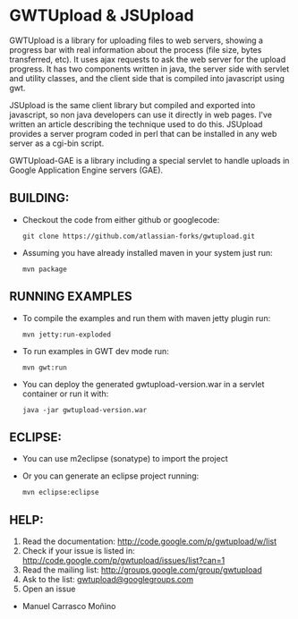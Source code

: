 # GWTUpload & JSUpload

GWTUpload is a library for uploading files to web servers, showing a progress bar with real information about the process (file size, bytes transferred, etc). It uses ajax requests to ask the web server for the upload progress. It has two components written in java, the server side with servlet and utility classes, and the client side that is compiled into javascript using gwt.

JSUpload is the same client library but compiled and exported into javascript, so non java developers can use it directly in web pages. I've written an article describing the technique used to do this. JSUpload provides a server program coded in perl that can be installed in any web server as a cgi-bin script.

GWTUpload-GAE is a library including a special servlet to handle uploads in Google Application Engine servers (GAE).


## BUILDING:

- Checkout the code from either github or googlecode:

  `git clone https://github.com/atlassian-forks/gwtupload.git`

- Assuming you have already installed maven in your system just run:

  `mvn package`

## RUNNING EXAMPLES

- To compile the examples and run them with maven jetty plugin run:

  `mvn jetty:run-exploded`


- To run examples in GWT dev mode run:

  `mvn gwt:run`


- You can deploy the generated gwtupload-version.war in a servlet container or run it with:

  `java -jar gwtupload-version.war`


## ECLIPSE:

- You can use m2eclipse (sonatype) to import the project
- Or you can generate an eclipse project running:

  `mvn eclipse:eclipse`

## HELP:

  1. Read the documentation: http://code.google.com/p/gwtupload/w/list
  2. Check if your issue is listed in: http://code.google.com/p/gwtupload/issues/list?can=1
  3. Read the mailing list: http://groups.google.com/group/gwtupload
  4. Ask to the list: gwtupload@googlegroups.com
  5. Open an issue


- Manuel Carrasco Moñino
